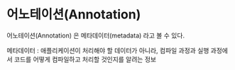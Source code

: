 # 어노테이션(Annotation)



어노테이션(Annotation) 은 메타데이터(metadata) 라고 볼 수 있다.

메타데이터 : 애플리케이션이 처리해야 할 데이터가 아니라, 컴파일 과정과 실행 과정에서 코드를 어떻게 컴파일하고 처리할 것인지를 알려는 정보

